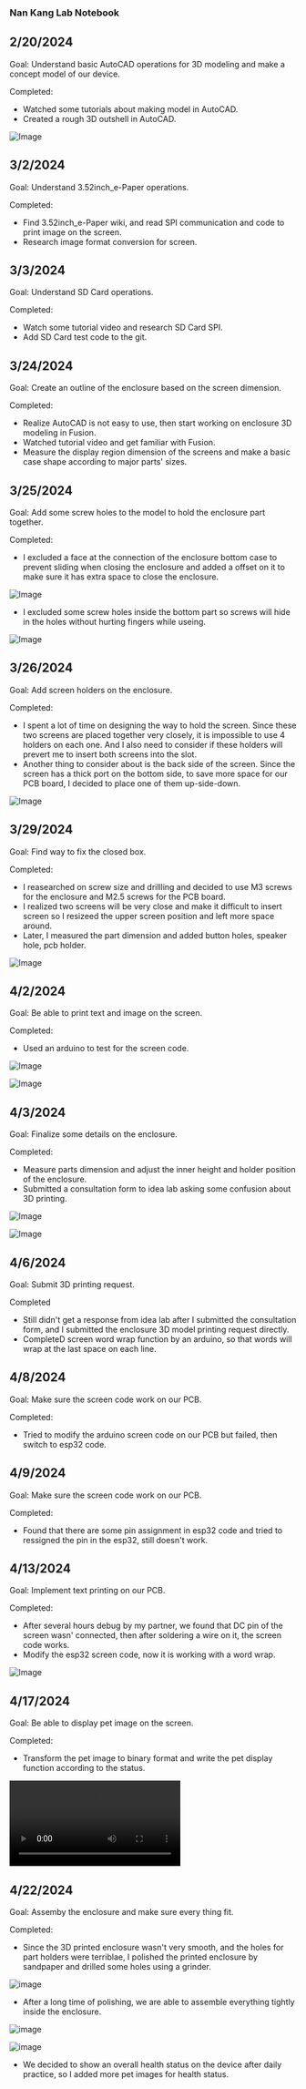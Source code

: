 ### Nan Kang Lab Notebook

## 2/20/2024
Goal:
Understand basic AutoCAD operations for 3D modeling and make a concept model of our device.

Completed:
- Watched some tutorials about making model in AutoCAD.
- Created a rough 3D outshell in AutoCAD.

![Image](https://github.com/lgkh2002/ECE445/blob/main/Notebooks/nankang2/02202024_autocad.png)

## 3/2/2024
Goal:
Understand 3.52inch_e-Paper operations.

Completed:
- Find 3.52inch_e-Paper wiki, and read SPI communication and code to print image on the screen.
- Research image format conversion for screen.

## 3/3/2024
Goal:
Understand SD Card operations.

Completed:
- Watch some tutorial video and research SD Card SPI.
- Add SD Card test code to the git.

## 3/24/2024
Goal:
Create an outline of the enclosure based on the screen dimension.

Completed:
- Realize AutoCAD is not easy to use, then start working on enclosure 3D modeling in Fusion.
- Watched tutorial video and get familiar with Fusion.
- Measure the display region dimension of the screens and make a basic case shape according to major parts' sizes.

## 3/25/2024
Goal:
Add some screw holes to the model to hold the enclosure part together.

Completed:
- I excluded a face at the connection of the enclosure bottom case to prevent sliding when closing the enclosure and added a offset on it to make sure it has extra space to close the enclosure.

![Image](https://github.com/lgkh2002/ECE445/blob/main/Notebooks/nankang2/03252024_connection.png)

- I excluded some screw holes inside the bottom part so screws will hide in the holes without hurting fingers while useing.

![Image](https://github.com/lgkh2002/ECE445/blob/main/Notebooks/nankang2/03252024_screw.png)

## 3/26/2024
Goal:
Add screen holders on the enclosure.

Completed:
- I spent a lot of time on designing the way to hold the screen. Since these two screens are placed together very closely, it is impossible to use 4 holders on each one. And I also need to consider if these holders will prevert me to insert both screens into the slot.
- Another thing to consider about is the back side of the screen. Since the screen has a thick port on the bottom side, to save more space for our PCB board, I decided to place one of them up-side-down.

![Image](https://github.com/lgkh2002/ECE445/blob/main/Notebooks/nankang2/03262024_screen_holder.png)

## 3/29/2024
Goal:
Find way to fix the closed box.

Completed:
- I reasearched on screw size and drillling and decided to use M3 screws for the enclosure and M2.5 screws for the PCB board.
- I realized two screens will be very close and make it difficult to insert screen so I resizeed the upper screen position and left more space around.
- Later, I measured the part dimension and added button holes, speaker hole, pcb holder.

![Image](https://github.com/lgkh2002/ECE445/blob/main/Notebooks/nankang2/03292024_enclosure.png)

## 4/2/2024
Goal:
Be able to print text and image on the screen.

Completed:
- Used an arduino to test for the screen code.

![Image](https://github.com/lgkh2002/ECE445/blob/main/Notebooks/nankang2/04022024_screen_img.png)

![Image](https://github.com/lgkh2002/ECE445/blob/main/Notebooks/nankang2/04022024_screen_text.png)

## 4/3/2024
Goal:
Finalize some details on the enclosure.

Completed:
- Measure parts dimension and adjust the inner height and holder position of the enclosure.
- Submitted a consultation form to idea lab asking some confusion about 3D printing.

![Image](https://github.com/lgkh2002/ECE445/blob/main/Notebooks/nankang2/04032024_adjust_height.png)

![Image](https://github.com/lgkh2002/ECE445/blob/main/Notebooks/nankang2/04032024_adjusted_enclosure.png)

## 4/6/2024
Goal:
Submit 3D printing request.

Completed
- Still didn't get a response from idea lab after I submitted the consultation form, and I submitted the enclosure 3D model printing request directly.
- CompleteD screen word wrap function by an arduino, so that words will wrap at the last space on each line.

## 4/8/2024
Goal:
Make sure the screen code work on our PCB.

Completed:
- Tried to modify the arduino screen code on our PCB but failed, then switch to esp32 code.

## 4/9/2024
Goal:
Make sure the screen code work on our PCB.

Completed:
- Found that there are some pin assignment in esp32 code and tried to ressigned the pin in the esp32, still doesn't work.

## 4/13/2024
Goal:
Implement text printing on our PCB.

Completed:
- After several hours debug by my partner, we found that DC pin of the screen wasn' connected, then after soldering a wire on it, the screen code works.
- Modify the esp32 screen code, now it is working with a word wrap.

![Image](https://github.com/lgkh2002/ECE445/blob/main/Notebooks/nankang2/04132024_smart_word_wrap.jpg)

## 4/17/2024
Goal:
Be able to display pet image on the screen.

Completed:
- Transform the pet image to binary format and write the pet display function according to the status.

![video](https://github.com/lgkh2002/ECE445/blob/main/Notebooks/nankang2/04172024_pet_emo.mov)

## 4/22/2024
Goal:
Assemby the enclosure and make sure every thing fit.

Completed:
- Since the 3D printed enclosure wasn't very smooth, and the holes for part holders were terriblae, I polished the printed enclosure by sandpaper and drilled some holes using a grinder.

![image](https://github.com/lgkh2002/ECE445/blob/main/Notebooks/nankang2/04222024_before_polished.jpg)

- After a long time of polishing, we are able to assemble everything tightly inside the enclosure.

![image](https://github.com/lgkh2002/ECE445/blob/main/Notebooks/nankang2/04222024_assemble.jpg)

![image](https://github.com/lgkh2002/ECE445/blob/main/Notebooks/nankang2/04222024_assemble2.jpg)

- We decided to show an overall health status on the device after daily practice, so I added more pet images for health status.